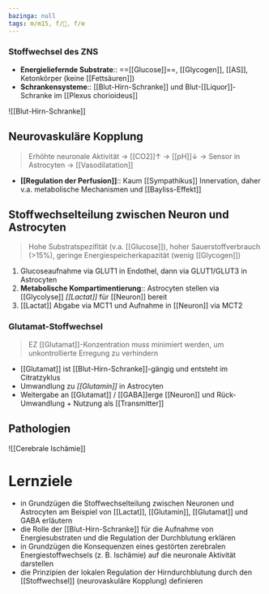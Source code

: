 ```yaml
---
bazinga: null
tags: m/m15, f/🧠, f/⚙️
---
```

### Stoffwechsel des ZNS
- **Energieliefernde Substrate**:: ==[[Glucose]]==, [[Glycogen]], [[AS]], Ketonkörper (keine [[Fettsäuren]])
- **Schrankensysteme**:: [[Blut-Hirn-Schranke]] und Blut-[[Liquor]]-Schranke im [[Plexus chorioideus]]

![[Blut-Hirn-Schranke]]

## Neurovaskuläre Kopplung
> Erhöhte neuronale Aktivität → [[CO2]]↑ → [[pH]]↓ → Sensor in Astrocyten → [[Vasodilatation]]
- **[[Regulation der Perfusion]]**:: Kaum [[Sympathikus]] Innervation, daher v.a. metabolische Mechanismen und [[Bayliss-Effekt]]

## Stoffwechselteilung zwischen Neuron und Astrocyten
> Hohe Substratspezifität (v.a. [[Glucose]]), hoher Sauerstoffverbrauch (>15%), geringe Energiespeicherkapazität (wenig [[Glycogen]])
1. Glucoseaufnahme via GLUT1 in Endothel, dann via GLUT1/GLUT3 in Astrocyten
2. **Metabolische Kompartimentierung**:: Astrocyten stellen via [[Glycolyse]] *[[Lactat]]* für [[Neuron]] bereit
3. [[Lactat]] Abgabe via MCT1 und Aufnahme in [[Neuron]] via MCT2

### Glutamat-Stoffwechsel
> EZ [[Glutamat]]-Konzentration muss minimiert werden, um unkontrollierte Erregung zu verhindern
- [[Glutamat]] ist [[Blut-Hirn-Schranke]]-gängig und entsteht im Citratzyklus
- Umwandlung zu *[[Glutamin]]* in Astrocyten
- Weitergabe an [[Glutamat]] / [[GABA]]erge [[Neuron]] und Rück-Umwandlung + Nutzung als [[Transmitter]]

## Pathologien
![[Cerebrale Ischämie]]


# Lernziele

- in Grundzügen die Stoffwechselteilung zwischen Neuronen und Astrocyten am Beispiel von [[Lactat]], [[Glutamin]], [[Glutamat]] und GABA erläutern
- die Rolle der [[Blut-Hirn-Schranke]] für die Aufnahme von Energiesubstraten und die Regulation der Durchblutung erklären
- in Grundzügen die Konsequenzen eines gestörten zerebralen Energiestoffwechsels (z. B. Ischämie) auf die neuronale Aktivität darstellen
- die Prinzipien der lokalen Regulation der Hirndurchblutung durch den [[Stoffwechsel]] (neurovaskuläre Kopplung) definieren
